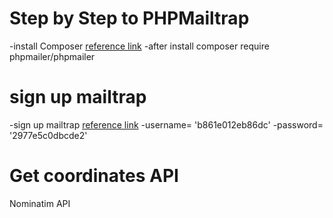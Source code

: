 # Step by Step to PHPMailtrap

-install Composer [reference link](https://getcomposer.org/)
-after install composer require phpmailer/phpmailer

# sign up mailtrap

-sign up mailtrap [reference link](https://mailtrap.io)
-username= 'b861e012eb86dc'
-password= '2977e5c0dbcde2'


# Get coordinates API 
Nominatim API